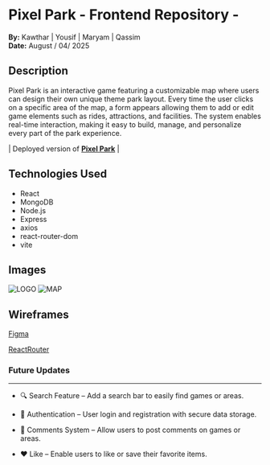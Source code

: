 # Pixel Park - Frontend Repository -

**By:**  Kawthar | Yousif | Maryam | Qassim<br>
**Date:** August / 04/ 2025 



## Description

Pixel Park is an interactive game featuring a customizable map where users can design their own unique theme park layout. Every time the user clicks on a specific area of the map, a form appears allowing them to add or edit game elements such as rides, attractions, and facilities. The system enables real-time interaction, making it easy to build, manage, and personalize every part of the park experience.


| Deployed version of **[Pixel Park]()** |


## Technologies Used
- React
- MongoDB
- Node.js
- Express
- axios 
- react-router-dom
- vite 

   
## Images
![LOGO](https://i.imgur.com/4Z8Xd1a.png)
![MAP](https://i.imgur.com/ngs3dcZ.png)







## Wireframes
[Figma](https://www.figma.com/design/eQpm9LEqGuuPoO9ntfZhDL/Untitled?node-id=6-28&t=bKcnm0YhdTzcQIr8-1)

[ReactRouter](https://reactrouter.com/api/components/Navigate)





### **Future Updates**
---

- 🔍 Search Feature – Add a search bar to easily find games or areas.

- 🔐 Authentication – User login and registration with secure data storage.

- 💬 Comments System – Allow users to post comments on games or areas.

- ❤️ Like – Enable users to like or save their favorite items.







